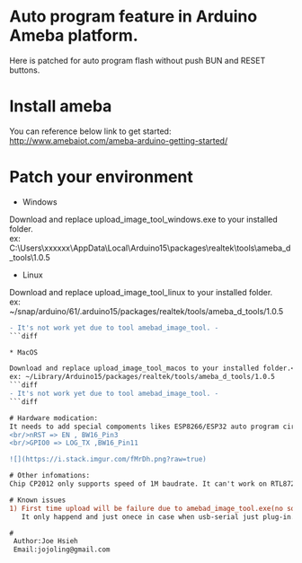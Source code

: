 # Auto program feature in Arduino Ameba platform.

Here is patched for auto program flash without push BUN and RESET buttons.

# Install ameba
You can reference below link to get started: http://www.amebaiot.com/ameba-arduino-getting-started/

# Patch your environment

* Windows

Download and replace upload_image_tool_windows.exe to your installed folder.<br/>
ex: C:\Users\xxxxxx\AppData\Local\Arduino15\packages\realtek\tools\ameba_d_tools\1.0.5

* Linux

Download and replace upload_image_tool_linux to your installed folder.<br/>
ex: ~/snap/arduino/61/.arduino15/packages/realtek/tools/ameba_d_tools/1.0.5
```diff
- It's not work yet due to tool amebad_image_tool. -
```diff

* MacOS

Download and replace upload_image_tool_macos to your installed folder.<br/>
ex: ~/Library/Arduino15/packages/realtek/tools/ameba_d_tools/1.0.5
```diff
- It's not work yet due to tool amebad_image_tool. -
```diff

# Hardware modication:
It needs to add special compoments likes ESP8266/ESP32 auto program circuit.
<br/>nRST => EN , BW16_Pin3
<br/>GPIO0 => LOG_TX ,BW16_Pin11

![](https://i.stack.imgur.com/fMrDh.png?raw=true)

# Other infomations:
Chip CP2012 only supports speed of 1M baudrate. It can't work on RTL8720x uart download flash mode speed 1500000.

# Known issues
1) First time upload will be failure due to amebad_image_tool.exe(no source) do something and let processor back to normal mode.
   It only happend and just onece in case when usb-serial just plug-in.

#
 Author:Joe Hsieh
 Email:jojoling@gmail.com
